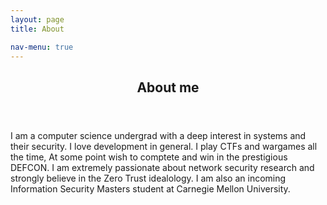 ```yaml
---
layout: page
title: About

nav-menu: true
---
```


<!-- Main -->
<div id="main" class="alt">

<!-- One -->
<section id="one">
	<div class="inner">
		<header class="major">
			<h1>About me</h1>
		</header>


<!-- Box -->

<div class="box">
	<p>I am a computer science undergrad with a deep interest in systems and their security. I love development in general. I play CTFs and wargames all the time, At some point wish to comptete and win in the prestigious DEFCON. I am extremely passionate about network security research and strongly believe in the Zero Trust idealology. I am also an incoming Information Security Masters student at Carnegie Mellon University.  </p>
</div>



</div>
</section>

</div>
